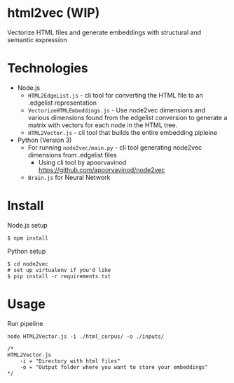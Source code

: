 # html2vec (WIP)
Vectorize HTML files and generate embeddings with structural and semantic expression

# Technologies
- Node.js
	- `HTML2EdgeList.js` - cli tool for converting the HTML file to an .edgelist representation
	- `VectorizeHTMLEmbeddings.js` - Use node2vec dimensions and various dimensions found from the edgelist conversion to generate a matrix with vectors for each node in the HTML tree.
	- `HTML2Vector.js` - cli tool that builds the entire embedding pipleine
- Python (Version 3)
	- For running `node2vec/main.py` - cli tool generating node2vec dimensions from .edgelist files
		- Using cli tool by apoorvavinod https://github.com/apoorvavinod/node2vec
	- `Brain.js` for Neural Network 

# Install
Node.js setup
```
$ npm install
```

Python setup
```
$ cd node2vec
# set up virtualenv if you'd like 
$ pip install -r requirements.txt
```

# Usage

Run pipeline
```
node HTML2Vector.js -i ./html_corpus/ -o ./inputs/

/*
HTML2Vector.js
	-i = "Directory with html files" 
	-o = "Output folder where you want to store your embeddings"
*/
```

